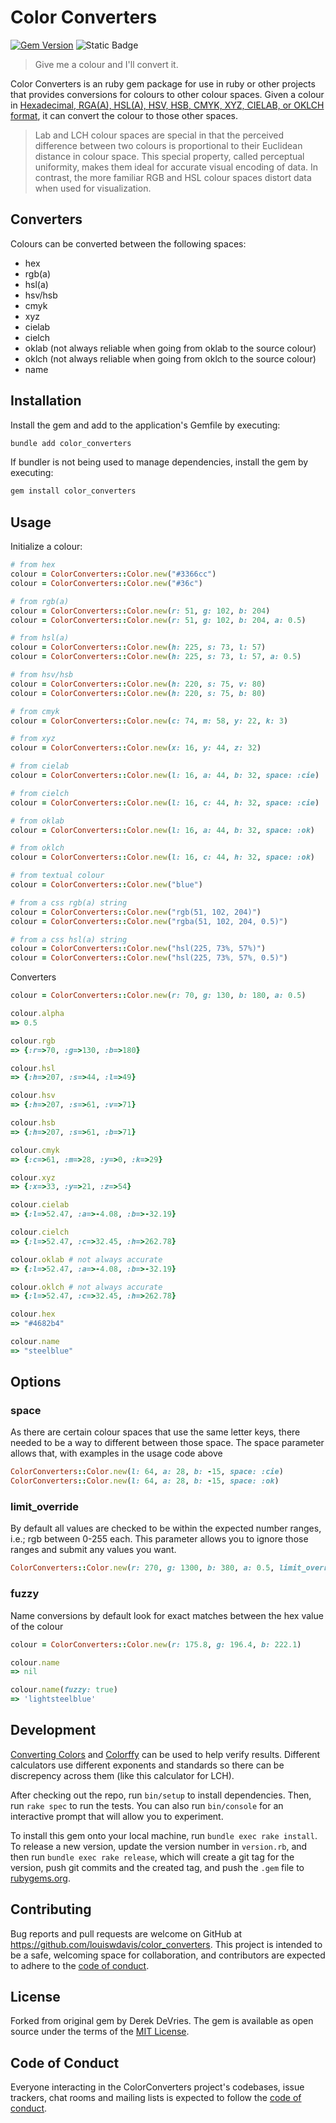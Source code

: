 # Color Converters

[![Gem Version](https://badge.fury.io/rb/color_converters.svg)](https://badge.fury.io/rb/color_converters)
![Static Badge](https://img.shields.io/badge/RubyGems-red?link=https%3A%2F%2Frubygems.org%2Fgems%color_converters)

> Give me a colour and I'll convert it.

Color Converters is an ruby gem package for use in ruby or other projects that provides conversions for colours to other colour spaces.
Given a colour in [Hexadecimal, RGA(A), HSL(A), HSV, HSB, CMYK, XYZ, CIELAB, or OKLCH format](https://github.com/devrieda/color_conversion), it can convert the colour to those other spaces.

> Lab and LCH colour spaces are special in that the perceived difference between two colours is proportional to their Euclidean distance in colour space. This special property, called perceptual uniformity, makes them ideal for accurate visual encoding of data. In contrast, the more familiar RGB and HSL colour spaces distort data when used for visualization.

## Converters

Colours can be converted between the following spaces:

- hex
- rgb(a)
- hsl(a)
- hsv/hsb
- cmyk
- xyz
- cielab
- cielch
- oklab (not always reliable when going from oklab to the source colour)
- oklch (not always reliable when going from oklch to the source colour)
- name

## Installation

Install the gem and add to the application's Gemfile by executing:

```bash
bundle add color_converters
```

If bundler is not being used to manage dependencies, install the gem by executing:

```bash
gem install color_converters
```

## Usage

Initialize a colour:

```ruby
# from hex
colour = ColorConverters::Color.new("#3366cc")
colour = ColorConverters::Color.new("#36c")

# from rgb(a)
colour = ColorConverters::Color.new(r: 51, g: 102, b: 204)
colour = ColorConverters::Color.new(r: 51, g: 102, b: 204, a: 0.5)

# from hsl(a)
colour = ColorConverters::Color.new(h: 225, s: 73, l: 57)
colour = ColorConverters::Color.new(h: 225, s: 73, l: 57, a: 0.5)

# from hsv/hsb
colour = ColorConverters::Color.new(h: 220, s: 75, v: 80)
colour = ColorConverters::Color.new(h: 220, s: 75, b: 80)

# from cmyk
colour = ColorConverters::Color.new(c: 74, m: 58, y: 22, k: 3)

# from xyz
colour = ColorConverters::Color.new(x: 16, y: 44, z: 32)

# from cielab
colour = ColorConverters::Color.new(l: 16, a: 44, b: 32, space: :cie)

# from cielch
colour = ColorConverters::Color.new(l: 16, c: 44, h: 32, space: :cie)

# from oklab
colour = ColorConverters::Color.new(l: 16, a: 44, b: 32, space: :ok)

# from oklch
colour = ColorConverters::Color.new(l: 16, c: 44, h: 32, space: :ok)

# from textual colour
colour = ColorConverters::Color.new("blue")

# from a css rgb(a) string
colour = ColorConverters::Color.new("rgb(51, 102, 204)")
colour = ColorConverters::Color.new("rgba(51, 102, 204, 0.5)")

# from a css hsl(a) string
colour = ColorConverters::Color.new("hsl(225, 73%, 57%)")
colour = ColorConverters::Color.new("hsl(225, 73%, 57%, 0.5)")
```

Converters

```ruby
colour = ColorConverters::Color.new(r: 70, g: 130, b: 180, a: 0.5)

colour.alpha
=> 0.5

colour.rgb
=> {:r=>70, :g=>130, :b=>180}

colour.hsl
=> {:h=>207, :s=>44, :l=>49}

colour.hsv
=> {:h=>207, :s=>61, :v=>71}

colour.hsb
=> {:h=>207, :s=>61, :b=>71}

colour.cmyk
=> {:c=>61, :m=>28, :y=>0, :k=>29}

colour.xyz
=> {:x=>33, :y=>21, :z=>54}

colour.cielab
=> {:l=>52.47, :a=>-4.08, :b=>-32.19}

colour.cielch
=> {:l=>52.47, :c=>32.45, :h=>262.78}

colour.oklab # not always accurate
=> {:l=>52.47, :a=>-4.08, :b=>-32.19}

colour.oklch # not always accurate
=> {:l=>52.47, :c=>32.45, :h=>262.78}

colour.hex
=> "#4682b4"

colour.name
=> "steelblue"
```

## Options

### space

As there are certain colour spaces that use the same letter keys, there needed to be a way to different between those space.
The space parameter allows that, with examples in the usage code above

```ruby
ColorConverters::Color.new(l: 64, a: 28, b: -15, space: :cie)
ColorConverters::Color.new(l: 64, a: 28, b: -15, space: :ok)
```

### limit_override

By default all values are checked to be within the expected number ranges, i.e.; rgb between 0-255 each.
This parameter allows you to ignore those ranges and submit any values you want.

```ruby
ColorConverters::Color.new(r: 270, g: 1300, b: 380, a: 0.5, limit_override: true)
```

### fuzzy

Name conversions by default look for exact matches between the hex value of the colour

```ruby
colour = ColorConverters::Color.new(r: 175.8, g: 196.4, b: 222.1)

colour.name
=> nil

colour.name(fuzzy: true)
=> 'lightsteelblue'
```

## Development

[Converting Colors](https://convertingcolors.com/) and [Colorffy](https://colorffy.com/) can be used to help verify results. Different calculators use different exponents and standards so there can be discrepency across them (like this calculator for LCH).

After checking out the repo, run `bin/setup` to install dependencies. Then, run `rake spec` to run the tests. You can also run `bin/console` for an interactive prompt that will allow you to experiment.

To install this gem onto your local machine, run `bundle exec rake install`. To release a new version, update the version number in `version.rb`, and then run `bundle exec rake release`, which will create a git tag for the version, push git commits and the created tag, and push the `.gem` file to [rubygems.org](https://rubygems.org).

## Contributing

Bug reports and pull requests are welcome on GitHub at <https://github.com/louiswdavis/color_converters>. This project is intended to be a safe, welcoming space for collaboration, and contributors are expected to adhere to the [code of conduct](https://github.com/louiswdavis/color_converters/blob/master/CODE_OF_CONDUCT.md).

## License

Forked from original gem by Derek DeVries.
The gem is available as open source under the terms of the [MIT License](https://opensource.org/licenses/MIT).

## Code of Conduct

Everyone interacting in the ColorConverters project's codebases, issue trackers, chat rooms and mailing lists is expected to follow the [code of conduct](https://github.com/louiswdavis/color_converters/blob/master/CODE_OF_CONDUCT.md).
